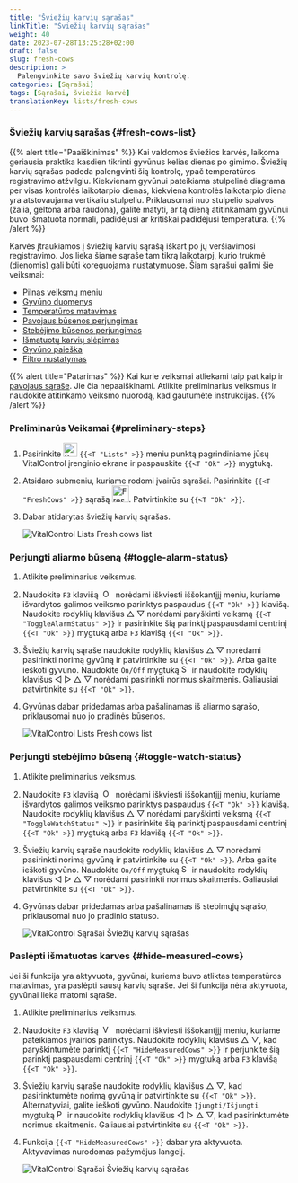 ```yaml
---
title: "Šviežių karvių sąrašas"
linkTitle: "Šviežių karvių sąrašas"
weight: 40
date: 2023-07-28T13:25:28+02:00
draft: false
slug: fresh-cows
description: >
  Palengvinkite savo šviežių karvių kontrolę.
categories: [Sąrašai]
tags: [Sąrašai, šviežia karvė]
translationKey: lists/fresh-cows
---
```

### Šviežių karvių sąrašas {#fresh-cows-list}

{{% alert title="Paaiškinimas" %}}
Kai valdomos šviežios karvės, laikoma geriausia praktika kasdien tikrinti gyvūnus kelias dienas po gimimo. Šviežių karvių sąrašas padeda palengvinti šią kontrolę, ypač temperatūros registravimo atžvilgiu. Kiekvienam gyvūnui pateikiama stulpelinė diagrama per visas kontrolės laikotarpio dienas, kiekviena kontrolės laikotarpio diena yra atstovaujama vertikaliu stulpeliu. Priklausomai nuo stulpelio spalvos (žalia, geltona arba raudona), galite matyti, ar tą dieną atitinkamam gyvūnui buvo išmatuota normali, padidėjusi ar kritiškai padidėjusi temperatūra.
{{% /alert %}}

Karvės įtraukiamos į šviežių karvių sąrašą iškart po jų veršiavimosi registravimo. Jos lieka šiame sąraše tam tikrą laikotarpį, kurio trukmė (dienomis) gali būti koreguojama [nustatymuose](../../settings/data-acquisition/#control-period-of-fresh-cows).
 Šiam sąrašui galimi šie veiksmai:

- [Pilnas veiksmų meniu](../alarm/#full-action-menu)
- [Gyvūno duomenys](../alarm/#animal-data)
- [Temperatūros matavimas](../alarm/#take-temperature)
- [Pavojaus būsenos perjungimas](#toggle-alarm-status)
- [Stebėjimo būsenos perjungimas](#toggle-watch-status)
- [Išmatuotų karvių slėpimas](#hide-measured-cows)
- [Gyvūno paieška](../alarm/#search-animal)
- [Filtro nustatymas](../alarm/#set-filter)

{{% alert title="Patarimas" %}}
Kai kurie veiksmai atliekami taip pat kaip ir [pavojaus sąraše](../alarm). Jie čia nepaaiškinami. Atlikite preliminarius veiksmus ir naudokite atitinkamo veiksmo nuorodą, kad gautumėte instrukcijas.
{{% /alert %}}

### Preliminarūs Veiksmai {#preliminary-steps}

1. Pasirinkite <img src="/icons/main/lists.svg" width="25" align="bottom" alt="Sąrašai" /> `{{<T "Lists" >}}` meniu punktą pagrindiniame jūsų VitalControl įrenginio ekrane ir paspauskite `{{<T "Ok" >}}` mygtuką.


2. Atsidaro submeniu, kuriame rodomi įvairūs sąrašai. Pasirinkite `{{<T "FreshCows" >}}` sąrašą <img src="/icons/lists/freshcows.svg" width="30" align="bottom" alt="Fresh-cows" />. Patvirtinkite su `{{<T "Ok" >}}`.

3. Dabar atidarytas šviežių karvių sąrašas.

   ![VitalControl Lists Fresh cows list](../images/firststeps4.png "Fresh cow list")

### Perjungti aliarmo būseną {#toggle-alarm-status}

1. Atlikite preliminarius veiksmus.

2. Naudokite `F3` klavišą &nbsp;<img src="/icons/footer/open-popup.svg" width="15" align="bottom" alt="Open popup" />&nbsp; norėdami iškviesti iššokantįjį meniu, kuriame išvardytos galimos veiksmo parinktys paspaudus `{{<T "Ok" >}}` klavišą. Naudokite rodyklių klavišus △ ▽ norėdami paryškinti veiksmą `{{<T "ToggleAlarmStatus" >}}` ir pasirinkite šią parinktį paspausdami centrinį `{{<T "Ok" >}}` mygtuką arba `F3` klavišą `{{<T "Ok" >}}`.

3. Šviežių karvių sąraše naudokite rodyklių klavišus △ ▽ norėdami pasirinkti norimą gyvūną ir patvirtinkite su `{{<T "Ok" >}}`. Arba galite ieškoti gyvūno. Naudokite `On/Off` mygtuką <img src="/icons/footer/search.svg" width="15" align="bottom" alt="Search" /> ir naudokite rodyklių klavišus ◁ ▷ △ ▽ norėdami pasirinkti norimus skaitmenis. Galiausiai patvirtinkite su `{{<T "Ok" >}}`.

4. Gyvūnas dabar pridedamas arba pašalinamas iš aliarmo sąrašo, priklausomai nuo jo pradinės būsenos.

   ![VitalControl Lists Fresh cows list](../images/togglealarmstatus.png "Toggle alarm status")

### Perjungti stebėjimo būseną {#toggle-watch-status}

1. Atlikite preliminarius veiksmus.

2. Naudokite `F3` klavišą &nbsp;<img src="/icons/footer/open-popup.svg" width="15" align="bottom" alt="Open popup" />&nbsp; norėdami iškviesti iššokantįjį meniu, kuriame išvardytos galimos veiksmo parinktys paspaudus `{{<T "Ok" >}}` klavišą. Naudokite rodyklių klavišus △ ▽ norėdami paryškinti veiksmą `{{<T "ToggleWatchStatus" >}}` ir pasirinkite šią parinktį paspausdami centrinį `{{<T "Ok" >}}` mygtuką arba `F3` klavišą `{{<T "Ok" >}}`.

3. Šviežių karvių sąraše naudokite rodyklių klavišus △ ▽ norėdami pasirinkti norimą gyvūną ir patvirtinkite su `{{<T "Ok" >}}`. Arba galite ieškoti gyvūno. Naudokite `On/Off` mygtuką <img src="/icons/footer/search.svg" width="15" align="bottom" alt="Search" /> ir naudokite rodyklių klavišus ◁ ▷ △ ▽ norėdami pasirinkti norimus skaitmenis. Galiausiai patvirtinkite su `{{<T "Ok" >}}`.


4. Gyvūnas dabar pridedamas arba pašalinamas iš stebimųjų sąrašo, priklausomai nuo jo pradinio statuso.

   ![VitalControl Sąrašai Šviežių karvių sąrašas](../images/togglewatchstatus.png "Perjungti stebėjimo statusą")

### Paslėpti išmatuotas karves {#hide-measured-cows}

Jei ši funkcija yra aktyvuota, gyvūnai, kuriems buvo atliktas temperatūros matavimas, yra paslėpti sausų karvių sąraše. Jei ši funkcija nėra aktyvuota, gyvūnai lieka matomi sąraše.

1. Atlikite preliminarius veiksmus.

2. Naudokite `F3` klavišą &nbsp;<img src="/icons/footer/open-popup.svg" width="15" align="bottom" alt="Veiksmai" />&nbsp; norėdami iškviesti iššokantįjį meniu, kuriame pateikiamos įvairios parinktys. Naudokite rodyklių klavišus △ ▽, kad paryškintumėte parinktį `{{<T "HideMeasuredCows" >}}` ir perjunkite šią parinktį paspausdami centrinį `{{<T "Ok" >}}` mygtuką arba `F3` klavišą `{{<T "Ok" >}}`.

3. Šviežių karvių sąraše naudokite rodyklių klavišus △ ▽, kad pasirinktumėte norimą gyvūną ir patvirtinkite su `{{<T "Ok" >}}`. Alternatyviai, galite ieškoti gyvūno. Naudokite `Įjungti/Išjungti` mygtuką <img src="/icons/footer/search.svg" width="15" align="bottom" alt="Paieška" /> ir naudokite rodyklių klavišus ◁ ▷ △ ▽, kad pasirinktumėte norimus skaitmenis. Galiausiai patvirtinkite su `{{<T "Ok" >}}`.

4. Funkcija `{{<T "HideMeasuredCows" >}}` dabar yra aktyvuota. Aktyvavimas nurodomas pažymėjus langelį.

   ![VitalControl Sąrašai Šviežių karvių sąrašas](../images/hidemeasuredcows.png "Paslėpti išmatuotas karves")
